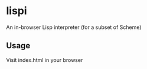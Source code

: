 lispi
=====

An in-browser Lisp interpreter (for a subset of Scheme)

Usage
--------
Visit index.html in your browser

